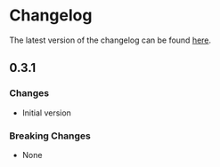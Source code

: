 # Changelog

The latest version of the changelog can be found [here](https://github.com/Azure/bicep-registry-modules/blob/main/avm/res/network/ddos-protection-plan/CHANGELOG.md).

## 0.3.1

### Changes

- Initial version

### Breaking Changes

- None
